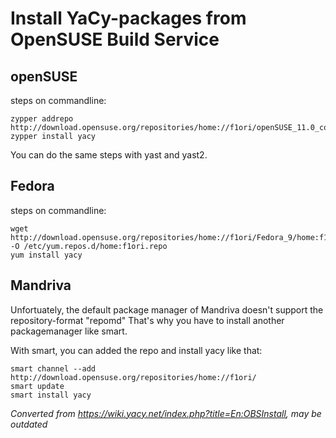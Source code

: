 # Install YaCy-packages from OpenSUSE Build Service

## openSUSE

steps on commandline:

    zypper addrepo http://download.opensuse.org/repositories/home://f1ori/openSUSE_11.0_contrib/home:f1ori.repo
    zypper install yacy

You can do the same steps with yast and yast2.

## Fedora

steps on commandline:

    wget http://download.opensuse.org/repositories/home://f1ori/Fedora_9/home:f1ori.repo -O /etc/yum.repos.d/home:f1ori.repo
    yum install yacy

## Mandriva

Unfortuately, the default package manager of Mandriva doesn't support
the repository-format "repomd" That's why you have to install another
packagemanager like smart.

With smart, you can added the repo and install yacy like that:

    smart channel --add http://download.opensuse.org/repositories/home://f1ori/
    smart update
    smart install yacy



_Converted from
<https://wiki.yacy.net/index.php?title=En:OBSInstall>, may be outdated_




